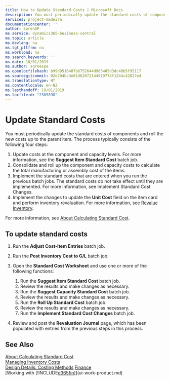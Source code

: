 ```yaml
---
title: How to Update Standard Costs | Microsoft Docs
description: You must periodically update the standard costs of components and roll the new costs up to the parent item.
services: project-madeira
documentationcenter: ''
author: SorenGP
ms.service: dynamics365-business-central
ms.topic: article
ms.devlang: na
ms.tgt_pltfrm: na
ms.workload: na
ms.search.keywords: ''
ms.date: 10/01/2019
ms.author: sgroespe
ms.openlocfilehash: b99d9516407b6752644d985405d3dc48b5f95117
ms.sourcegitcommit: 02e704bc3e01d62072144919774f1244c42827e4
ms.translationtype: HT
ms.contentlocale: en-NZ
ms.lasthandoff: 10/01/2019
ms.locfileid: "2305898"
---
```

# <a name="update-standard-costs"></a>Update Standard Costs
You must periodically update the standard costs of components and roll the new costs up to the parent item. The process typically consists of the following four steps:  

1.  Update costs at the component and capacity levels. For more information, see the **Suggest Item Standard Cost** batch job.  
2.  Consolidate and roll up the component and capacity costs to calculate the total manufacturing or assembly cost of the items.  
3.  Implement the standard costs that are entered when you run the previous batch jobs. The standard costs do not take effect until they are implemented. For more information, see Implement Standard Cost Changes.  
4.  Implement the changes to update the **Unit Cost** field on the item card and perform inventory revaluation. For more information, see [Revalue Inventory](inventory-how-revalue-inventory.md).  

For more information, see [About Calculating Standard Cost](finance-about-calculating-standard-cost.md).  
## <a name="to-update-standard-costs"></a>To update standard costs  
1.  Run the **Adjust Cost-Item Entries** batch job.  
2.  Run the **Post Inventory Cost to G/L** batch job.  
3.  Open the **Standard Cost Worksheet** and use one or more of the following functions:  

    1.  Run the **Suggest Item Standard Cost** batch job.  
    2.  Review the results and make changes as necessary.  
    3.  Run the **Suggest Capacity Standard Cost** batch job.  
    4.  Review the results and make changes as necessary.
    5. Run the **Roll Up Standard Cost** batch job.
    6.  Review the results and make changes as necessary.
    7.  Run the **Implement Standard Cost Changes** batch job.  
4.  Review and post the **Revaluation Journal** page, which has been populated with entries from the previous steps in this process.  

## <a name="see-also"></a>See Also  
 [About Calculating Standard Cost](finance-about-calculating-standard-cost.md)   
 [Managing Inventory Costs](finance-manage-inventory-costs.md)   
 [Design Details: Costing Methods](design-details-costing-methods.md) [Finance](finance.md)  
 [Working with [!INCLUDE[d365fin](includes/d365fin_md.md)]](ui-work-product.md)  
